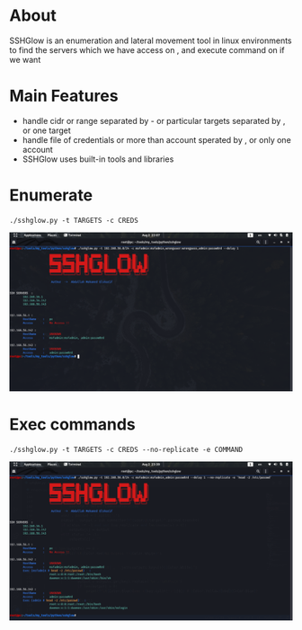 # About
SSHGlow is an enumeration and lateral movement tool in linux environments to find the servers which
we have access on , and execute command on if we want 

# Main Features
- handle cidr or range separated by - or particular targets separated by , or one target
- handle file of credentials or more than account sperated by , or only one account
- SSHGlow uses built-in tools and libraries 

# Enumerate
```
./sshglow.py -t TARGETS -c CREDS
```

![](./preview1.png)

# Exec commands
```
./sshglow.py -t TARGETS -c CREDS --no-replicate -e COMMAND
```

![](./preview2.png)

